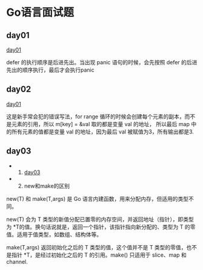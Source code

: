 # Go语言面试题

## day01 

[day01](./src/day01/main.go)

defer 的执行顺序是后进先出。当出现 panic 语句的时候，会先按照 defer 的后进先出的顺序执行，最后才会执行panic

## day02

[day01](./src/day02/main.go)

这是新手常会犯的错误写法，for range 循环的时候会创建每个元素的副本，而不是元素的引用，所以 m[key] = &val 取的都是变量 val 的地址，
所以最后 map 中的所有元素的值都是变量 val 的地址，因为最后 val 被赋值为3，所有输出都是3.

## day03

+ 1. [day03](./src/day03/main.go)
+ 2. new和make的区别

new(T) 和 make(T,args) 是 Go 语言内建函数，用来分配内存，但适用的类型不同。

new(T) 会为 T 类型的新值分配已置零的内存空间，并返回地址（指针），即类型为 *T的值。换句话说就是，返回一个指针，该指针指向新分配的、类型为 T 的零值。适用于值类型，如数组、结构体等。

make(T,args) 返回初始化之后的 T 类型的值，这个值并不是 T 类型的零值，也不是指针 *T，是经过初始化之后的 T 的引用。make() 只适用于 slice、map 和 channel.